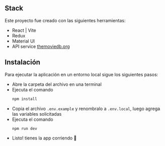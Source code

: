 ## Stack

Este proyecto fue creado con las siguientes herramientas:
- React | Vite
- Redux
- Material UI
- API service [themoviedb.org](https://developer.themoviedb.org/)

## Instalación
Para ejecutar la aplicación en un entorno local sigue los siguientes pasos:
- Abre la carpeta del archivo en una terminal
- Ejecuta el comando
  ```js
  npm install
  ```
- Copia el archivo ```.env.example``` y renombralo a ```.env.local```, luego agrega las variables solicitadas
- Ejecuta el comando
  ```js
  npm run dev
  ```
- Listo! tienes la app corriendo 🚀
